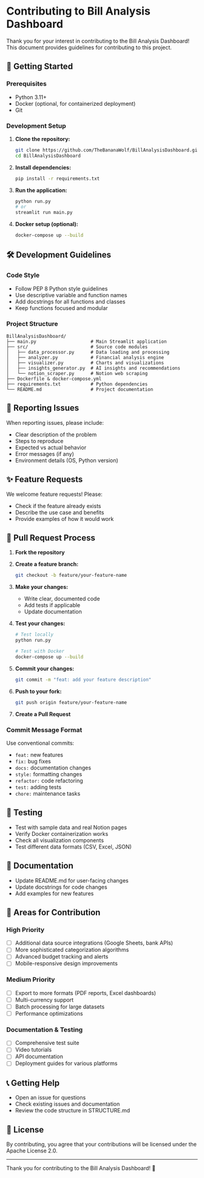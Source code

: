 # Contributing to Bill Analysis Dashboard

Thank you for your interest in contributing to the Bill Analysis Dashboard! This document provides guidelines for contributing to this project.

## 🚀 Getting Started

### Prerequisites
- Python 3.11+
- Docker (optional, for containerized deployment)
- Git

### Development Setup

1. **Clone the repository:**
   ```bash
   git clone https://github.com/TheBananaWolf/BillAnalysisDashboard.git
   cd BillAnalysisDashboard
   ```

2. **Install dependencies:**
   ```bash
   pip install -r requirements.txt
   ```

3. **Run the application:**
   ```bash
   python run.py
   # or
   streamlit run main.py
   ```

4. **Docker setup (optional):**
   ```bash
   docker-compose up --build
   ```

## 🛠️ Development Guidelines

### Code Style
- Follow PEP 8 Python style guidelines
- Use descriptive variable and function names
- Add docstrings for all functions and classes
- Keep functions focused and modular

### Project Structure
```
BillAnalysisDashboard/
├── main.py                    # Main Streamlit application
├── src/                       # Source code modules
│   ├── data_processor.py      # Data loading and processing
│   ├── analyzer.py            # Financial analysis engine
│   ├── visualizer.py          # Charts and visualizations
│   ├── insights_generator.py  # AI insights and recommendations
│   └── notion_scraper.py      # Notion web scraping
├── Dockerfile & docker-compose.yml
├── requirements.txt           # Python dependencies
└── README.md                  # Project documentation
```

## 🐛 Reporting Issues

When reporting issues, please include:
- Clear description of the problem
- Steps to reproduce
- Expected vs actual behavior
- Error messages (if any)
- Environment details (OS, Python version)

## ✨ Feature Requests

We welcome feature requests! Please:
- Check if the feature already exists
- Describe the use case and benefits
- Provide examples of how it would work

## 🔧 Pull Request Process

1. **Fork the repository**
2. **Create a feature branch:**
   ```bash
   git checkout -b feature/your-feature-name
   ```
3. **Make your changes:**
   - Write clear, documented code
   - Add tests if applicable
   - Update documentation

4. **Test your changes:**
   ```bash
   # Test locally
   python run.py
   
   # Test with Docker
   docker-compose up --build
   ```

5. **Commit your changes:**
   ```bash
   git commit -m "feat: add your feature description"
   ```

6. **Push to your fork:**
   ```bash
   git push origin feature/your-feature-name
   ```

7. **Create a Pull Request**

### Commit Message Format
Use conventional commits:
- `feat:` new features
- `fix:` bug fixes
- `docs:` documentation changes
- `style:` formatting changes
- `refactor:` code refactoring
- `test:` adding tests
- `chore:` maintenance tasks

## 🧪 Testing

- Test with sample data and real Notion pages
- Verify Docker containerization works
- Check all visualization components
- Test different data formats (CSV, Excel, JSON)

## 📝 Documentation

- Update README.md for user-facing changes
- Update docstrings for code changes
- Add examples for new features

## 🤝 Areas for Contribution

### High Priority
- [ ] Additional data source integrations (Google Sheets, bank APIs)
- [ ] More sophisticated categorization algorithms
- [ ] Advanced budget tracking and alerts
- [ ] Mobile-responsive design improvements

### Medium Priority
- [ ] Export to more formats (PDF reports, Excel dashboards)
- [ ] Multi-currency support
- [ ] Batch processing for large datasets
- [ ] Performance optimizations

### Documentation & Testing
- [ ] Comprehensive test suite
- [ ] Video tutorials
- [ ] API documentation
- [ ] Deployment guides for various platforms

## 📞 Getting Help

- Open an issue for questions
- Check existing issues and documentation
- Review the code structure in STRUCTURE.md

## 📄 License

By contributing, you agree that your contributions will be licensed under the Apache License 2.0.

---

Thank you for contributing to the Bill Analysis Dashboard! 🎉